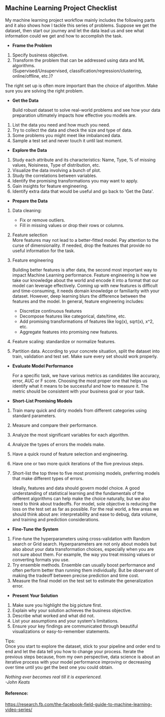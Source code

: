 ## Machine Learning Project Checklist
My machine learning project workflow mainly includes the following parts and it also shows how I tackle this series of problems. Suppose we get the dataset, then start our journey and let the data lead us and see what information could we get and how to accomplish the task.


- **Frame the Problem**

 1. Specify business objective.
 2. Transform the problem that can be addressed using data and ML algorithms.<br>
 (Supervised/Unsupervised, classification/regression/clustering, online/offline, etc.)?<br>
 
 The right set up is often more important than the choice of algorithm. Make sure you are solving the right problem.

- **Get the Data**<br>

  Build robust dataset to solve real-world problems and see how your data preparation ultimately impacts how effective you models are.
 1. List the data you need and how much you need.
 2. Try to collect the data and check the size and type of data.
 3. Some problems you might meet like imbalanced data.
 4. Sample a test set and never touch it until last moment.
  

- **Explore the Data**

 1. Study each attribute and its characteristics: Name, Type, % of missing values, Noisiness, Type of distribution, etc.
 2. Visualize the data involving a bunch of plot.
 3. Study the correlations between variables.
 4. Identify the promising transformations you may want to apply.
 5. Gain insights for feature engineering.
 6. Identify extra data that would be useful and go back to 'Get the Data'.
 

- **Prepare the Data**
 1. Data cleaning:
    - Fix or remove outliers.
    - Fill in missing values or drop their rows or columns.
 2. Feature selection<br>
   More features may not lead to a better-fitted model. Pay attention to the curse of dimensionality. If needed, drop the features that provide no useful information for the task.
 3. Feature engineering<br>
 
    Building better features is after data, the second most important way to impact Machine Learning performance. Feature engineering is how we take our knowledge about the world and encode it into a format that our model can leverage effectively. Coming up with new features is difficult and time-consuming, it needs domain knowledge or familiarity with your dataset. However, deep learning blurs the difference between the features and the model. In general, feature engineering includes:
    - Discretize continuous features
    - Decompose features like categorical, date/time, etc.
    - Add promising transformations of features like log(x), sqrt(x), x^2, etc.
    - Aggregate features into promising new features.
    
  4. Feature scaling: standardize or normalize features.
  5. Partition data. According to your concrete situation, split the dataset into train, validation and test set. Make sure every set should work properly.
  
- **Evaluate Model Performance**

  For a specific task, we have various metrics as candidates like accuracy, error, AUC or F score. Choosing the most proper one that helps us identify what it means to be successful and how to measure it. The metric should be consistent with your business goal or your task.



- **Short-List Promising Models**

 1. Train many quick and dirty models from different categories using standard parameters.
 2. Measure and compare their performance.
 3. Analyze the most significant variables for each algorithm.
 4. Analyze the types of errors the models make.
 5. Have a quick round of feature selection and engineering.
 6. Have one or two more quick iterations of the five previous steps.
 7. Short-list the top three to five most promising models, preferring models that make different types of errors.
 
    Ideally, features and data should govern model choice. A good understanding of statistical learning and the fundamentals of the different algorithms can help make the choice naturally, but we also need to think about tradeoffs. 
For model, sole objective is reducing the loss on the test set as far as possible. For the real world, a few areas we should think about are:
interpretability and ease to debug, data volume, and training and prediction considerations.

- **Fine-Tune the System**
 1. Fine-tune the hyperparameters using cross-validation with Random search or Grid search.
   Hyperparameters are not only about models but also about your data transformation choices, especially when you are not sure about them. For example, the way you treat missing values or converting formats you use.
 2. Try ensemble methods. Ensemble can usually boost performance and often perform better than running them individually. But be observant of making the tradeoff between precise prediction and time cost.
 3. Measure the final model on the test set to estimate the generalization error.
 
 
- **Present Your Solution**
 1. Make sure you highlight the big picture first.
 2. Explain why your solution achieves the business objective.
 3. Describe what worked and what did not.
 4. List your assumptions and your system's limitations.
 4. Ensure your key findings are communicated through beautiful visualizations or easy-to-remember statements.
 

 Tips: <br>
 Once you start to explore the dataset, stick to your pipeline and order end to end and let the data tell you how to change your process. Iterate the previous steps because, from my own perspective, data science is about an iterative process with your model performance improving or decreasing over time until you get the best one you could obtain. 


*Nothing ever becomes real till it is experienced.* <br>
*-John Keats*

#### Reference:
https://research.fb.com/the-facebook-field-guide-to-machine-learning-video-series/
